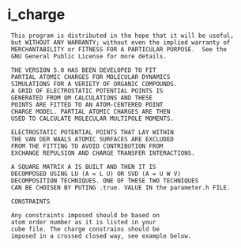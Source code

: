 # i_charge

     This program is distributed in the hope that it will be useful,
     but WITHOUT ANY WARRANTY; without even the implied warranty of
     MERCHANTABILITY or FITNESS FOR A PARTICULAR PURPOSE.  See the
     GNU General Public License for more details.

     THE VERSION 5.0 HAS BEEN DEVELOPED TO FIT
     PARTIAL ATOMIC CHARGES FOR MOLECULAR DYNAMICS
     SIMULATIONS FOR A VERIETY OF ORGANIC COMPOUNDS.
     A GRID OF ELECTROSTATIC POTENTIAL POINTS IS
     GENERATED FROM QM CALCULATIONS AND THESE
     POINTS ARE FITTED TO AN ATOM-CENTERED POINT
     CHARGE MODEL. PARTIAL ATOMIC CHARGES ARE THEN
     USED TO CALCULATE MOLECULAR MULTIPOLE MOMENTS.

     ELECTROSTATIC POTENTIAL POINTS THAT LAY WITHIN
     THE VAN DER WAALS ATOMIC SURFACES ARE EXCLUDED
     FROM THE FITTING TO AVOID CONTRIBUTION FROM
     EXCHANGE REPULSION AND CHARGE TRANSFER INTERACTIONS.

     A SQUARE MATRIX A IS BUILT AND THEN IT IS
     DECOMPOSED USING LU (A = L U) OR SVD (A = U W V)
     DECOMPOSITION TECHNIQUES. ONE OF THESE TWO TECHNIQUES
     CAN BE CHOISEN BY PUTING .true. VALUE IN the parameter.h FILE.

     CONSTRAINTS

     Any constraints imposed should be based on
     atom order number as it is listed in your
     cube file. The charge constrains should be
     imposed in a crossed closed way, see example below.
